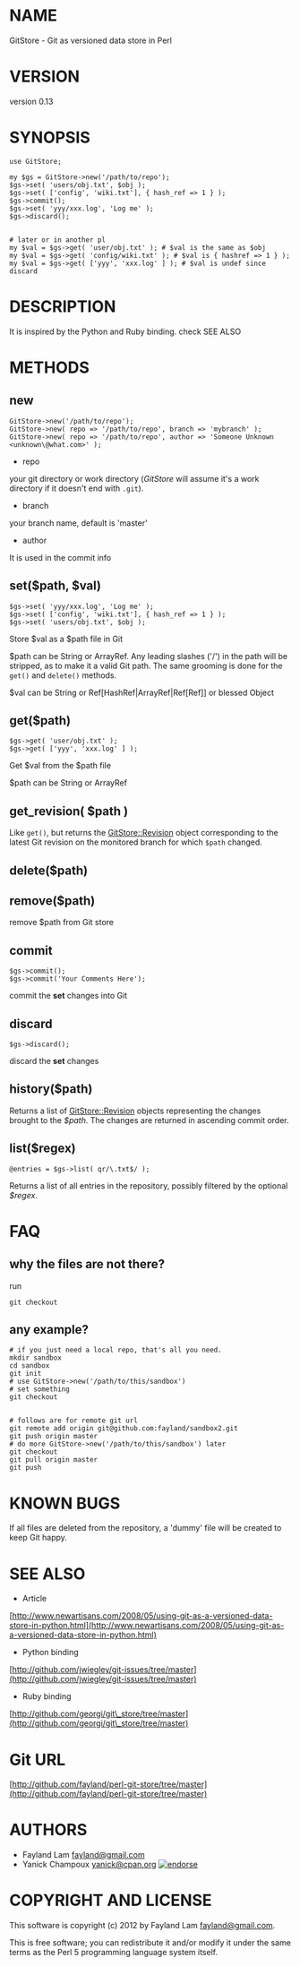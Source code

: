 # NAME

GitStore - Git as versioned data store in Perl

# VERSION

version 0.13

# SYNOPSIS

    use GitStore;

    my $gs = GitStore->new('/path/to/repo');
    $gs->set( 'users/obj.txt', $obj );
    $gs->set( ['config', 'wiki.txt'], { hash_ref => 1 } );
    $gs->commit();
    $gs->set( 'yyy/xxx.log', 'Log me' );
    $gs->discard();
    

    # later or in another pl
    my $val = $gs->get( 'user/obj.txt' ); # $val is the same as $obj
    my $val = $gs->get( 'config/wiki.txt' ); # $val is { hashref => 1 } );
    my $val = $gs->get( ['yyy', 'xxx.log' ] ); # $val is undef since discard

# DESCRIPTION

It is inspired by the Python and Ruby binding. check SEE ALSO

# METHODS

## new

    GitStore->new('/path/to/repo');
    GitStore->new( repo => '/path/to/repo', branch => 'mybranch' );
    GitStore->new( repo => '/path/to/repo', author => 'Someone Unknown <unknown\@what.com>' );

- repo

your git directory or work directory (_GitStore_ will assume it's a work
directory if it doesn't end with `.git`).

- branch

your branch name, default is 'master'

- author

It is used in the commit info

## set($path, $val)

    $gs->set( 'yyy/xxx.log', 'Log me' );
    $gs->set( ['config', 'wiki.txt'], { hash_ref => 1 } );
    $gs->set( 'users/obj.txt', $obj );

Store $val as a $path file in Git

$path can be String or ArrayRef. Any leading slashes ('/') in the path
will be stripped, as to make it a valid Git path.  The same 
grooming is done for the `get()` and `delete()` methods.

$val can be String or Ref\[HashRef|ArrayRef|Ref\[Ref\]\] or blessed Object

## get($path)

    $gs->get( 'user/obj.txt' );
    $gs->get( ['yyy', 'xxx.log' ] );

Get $val from the $path file

$path can be String or ArrayRef

## get\_revision( $path )

Like `get()`, but returns the [GitStore::Revision](http://search.cpan.org/perldoc?GitStore::Revision) object corresponding to
the latest Git revision on the monitored branch for which `$path` changed.

## delete($path)

## remove($path)

remove $path from Git store

## commit

    $gs->commit();
    $gs->commit('Your Comments Here');

commit the __set__ changes into Git

## discard

    $gs->discard();

discard the __set__ changes

## history($path)

Returns a list of [GitStore::Revision](http://search.cpan.org/perldoc?GitStore::Revision) objects representing the changes
brought to the _$path_. The changes are returned in ascending commit order.

## list($regex)

    @entries = $gs->list( qr/\.txt$/ );

Returns a list of all entries in the repository, possibly filtered by the 
optional _$regex_.

# FAQ

## why the files are __not__ there?

run

    git checkout

## any example?

    # if you just need a local repo, that's all you need.
    mkdir sandbox
    cd sandbox
    git init
    # use GitStore->new('/path/to/this/sandbox')
    # set something
    git checkout
    

    # follows are for remote git url
    git remote add origin git@github.com:fayland/sandbox2.git
    git push origin master
    # do more GitStore->new('/path/to/this/sandbox') later
    git checkout
    git pull origin master
    git push

# KNOWN BUGS

If all files are deleted from the repository, a 'dummy' file
will be created to keep Git happy.

# SEE ALSO

- Article

[http://www.newartisans.com/2008/05/using-git-as-a-versioned-data-store-in-python.html](http://www.newartisans.com/2008/05/using-git-as-a-versioned-data-store-in-python.html)

- Python binding

[http://github.com/jwiegley/git-issues/tree/master](http://github.com/jwiegley/git-issues/tree/master)

- Ruby binding

[http://github.com/georgi/git\_store/tree/master](http://github.com/georgi/git\_store/tree/master)

# Git URL

[http://github.com/fayland/perl-git-store/tree/master](http://github.com/fayland/perl-git-store/tree/master)

# AUTHORS

- Fayland Lam <fayland@gmail.com>
- Yanick Champoux <yanick@cpan.org> [![endorse](http://api.coderwall.com/yanick/endorsecount.png)](http://coderwall.com/yanick)

# COPYRIGHT AND LICENSE

This software is copyright (c) 2012 by Fayland Lam <fayland@gmail.com>.

This is free software; you can redistribute it and/or modify it under
the same terms as the Perl 5 programming language system itself.
